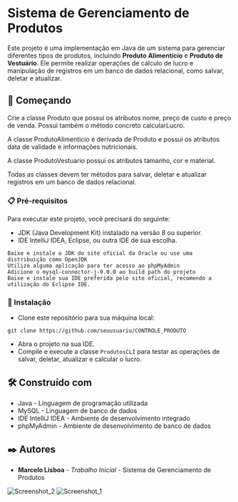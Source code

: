 # Sistema de Gerenciamento de Produtos

Este projeto é uma implementação em Java de um sistema para gerenciar diferentes tipos de produtos, incluindo **Produto Alimentício** e **Produto de Vestuário**. Ele permite realizar operações de cálculo de lucro e manipulação de registros em um banco de dados relacional, como salvar, deletar e atualizar.

## 🚀 Começando

Crie a classe Produto que possui os atributos nome, preço de custo e preço de venda. Possui também o método concreto calcularLucro.

A classe ProdutoAlimenticio é derivada de Produto e possui os atributos data de validade e informações nutricionais.

A classe ProdutoVestuario possui os atributos tamanho, cor e material.

Todas as classes devem ter métodos para salvar, deletar e atualizar registros em um banco de dados relacional.

### 📋 Pré-requisitos

Para executar este projeto, você precisará do seguinte:

* JDK (Java Development Kit) instalado na versão 8 ou superior.
* IDE IntelliJ IDEA, Eclipse, ou outra IDE de sua escolha.

```
Baixe e instale o JDK do site oficial da Oracle ou use uma distribuição como OpenJDK
Utilize alguma aplicação para ter acesso ao phpMyAdmin
Adicione o mysql-connector-j-9.0.0 ao build path do projeto
Baixe e instale sua IDE preferida pelo site oficial, recomendo a utilização do Eclipse IDE.
```


### 🔧 Instalação

* Clone este repositório para sua máquina local:

```
git clone https://github.com/seuusuario/CONTROLE_PRODUTO

```
* Abra o projeto na sua IDE.
* Compile e execute a classe `ProdutosCLI` para testar as operações de salvar, deletar, atualizar e calcular o lucro.


## 🛠️ Construído com

* Java - Linguagem de programação utilizada
* MySQL - Linguagem de banco de dados
* IDE IntelliJ IDEA - Ambiente de desenvolvimento integrado
* phpMyAdmin - Ambiente de desenvolvimento de banco de dados

## ✒️ Autores

* **Marcelo Lisboa** - *Trabalho Inicial* - Sistema de Gerenciamento de Produtos


![Screenshot_2](https://github.com/user-attachments/assets/f354ebf5-ea20-4fd9-8aec-f7f83ae56a31)
![Screenshot_1](https://github.com/user-attachments/assets/a8d78655-ad59-4694-903a-541bd993bbb8)

